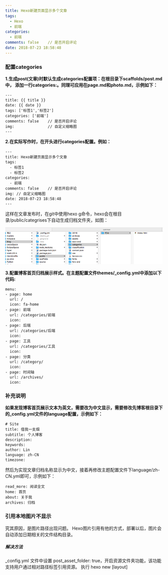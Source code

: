 ```yaml
---
title: Hexo新建页面显示多个文章
tags:
  - Hexo
  - 前端
categories:
  - 前端
comments: false    // 是否开启评论
date: 2018-07-23 18:58:48
---
```


### 配置categories
**1.生成post(文章)时默认生成categories配置项：在根目录下scaffolds/post.md中，
添加一行categories:。同理可应用在page.md和photo.md，示例如下：**
    
    ---
    title: {{ title }}
    date: {{ date }}
    tags: ['标签1','标签2']
    categories: ['前端']
    comments: false    // 是否开启评论
    img:               // 自定义缩略图
    ---

**2.在实际写作时，在开头进行categories配置。例如：**

    ---
    title: Hexo新建页面显示多个文章
    tags:
      - 标签1
      - 标签2
    categories:
      - 前端
    comments: false    // 是否开启评论
    img: // 自定义缩略图
    date: 2018-07-23 18:58:48
    ---
    
这样在文章发布时，在git中使用hexo g命令，hexo会在根目录/public/categrises下自动生成归档文件夹，如图：

   ![](Hexo新建页面显示多个文章/categories.png)
   
**3.配置博客首页归档展示样式。在主题配置文件themes/_config.yml中添加以下代码:**

    menu:
    - page: home
      url: /
      icon: fa-home
    - page: 前端
      url: /categories/前端
      icon:
    - page: 后端
      url: /categories/后端
      icon:
    - page: 工具
      url: /categories/工具
      icon:
    - page: 分类
      url: /category/
      icon:
    - page: 时间轴
      url: /archives/
      icon:
### 补充说明
**如果发现博客首页展示文本为英文，需要改为中文显示，需要修改先博客根目录下的_config.yml文件的language配置，示例如下：**

    # Site
    title: 借我一支烟
    subtitle: 个人博客
    description:
    keywords:
    author: Lin
    language: zh-CN
    timezone:
然后为实现文章归档名称显示为中文，接着再修改主题配置文件下language/zh-CN.yml即可，示例如下：

    read_more: 阅读全文
    home: 首页
    about: 关于我
    archives: 归档

### 引用本地图片不显示
 究其原因，是图片路径出现问题。
 Hexo图片引用有他的方式，部署以后，图片会自动添加日期相关的文件结构目录。
 #####  解决方法
 _config.yml 文件中设置 post_asset_folder: true，开启资源文件夹功能，该功能支持用户通过相对路径标签引用资源。
执行 hexo new [layout] <title> 创建一篇新的文章，会发现 source/_posts 下自动生成了一个和 md 文件同名的目录（也可以自己手动创建），
这就是用于存放与文章有关的图片文件夹。如下图：

![](Hexo新建页面显示多个文章/images_font.png)

部署之后同目录出现

![](Hexo新建页面显示多个文章/image_found.png)

需要注意的是，使用该种方式在 markdown 文件中引用图片将不再使用 markdown 语法，而是使用标签插件引用相对路径，否则可能造成图片和其他资源显示不正确。引用语法如下：

    {% asset_path slug %}
    {% asset_img slug [title] %}
    {% asset_link slug [title] %}
在上述语法下，插入图片的方法：

    {% asset_img image.png This is an example image %}
查看页面，发现图片已经可以正常显示了，图片的路径和实际存放目录是一致的。
如果想使用 markdown 语法插入相对路径的图片，可以利用插件。设置 post_asset_folder:true 后，在根目录下执行：

    npm install https://github.com/CodeFalling/hexo-asset-image --save
确保在 source/_posts 下创建和 markdown 文件同名的目录，里面存放需要的图片，然后在 markdown 中插入图片：
 
    ! [hexo image] (hexo/image.png)
生成的页面中图片引用路径

    <img src="/2016/11/25/hexo/image.png" alt="hexo image">
至此，用 markdown 完美实现本地图片插入。
